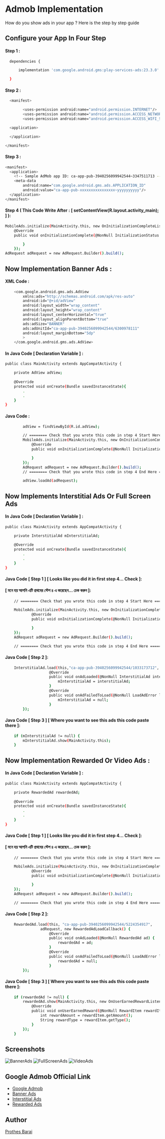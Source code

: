 
# Admob Implementation

How do you show ads in your app ? Here is the step by step guide


## Configure your App In Four Step

#### Step 1 : 

```bash
  dependencies {

      implementation 'com.google.android.gms:play-services-ads:23.3.0'

  }
```

#### Step 2 :
```bash
  <manifest>

        <uses-permission android:name="android.permission.INTERNET"/>
        <uses-permission android:name="android.permission.ACCESS_NETWORK_STATE"/>
        <uses-permission android:name="android.permission.ACCESS_WIFI_STATE"/>

  <application>

  </application>

</manifest>
```

#### Step 3 :
```bash
<manifest>
  <application>
    <!-- Sample AdMob app ID: ca-app-pub-3940256099942544~3347511713 -->
    <meta-data
        android:name="com.google.android.gms.ads.APPLICATION_ID"
        android:value="ca-app-pub-xxxxxxxxxxxxxxxx~yyyyyyyyyy"/>
  </application>
</manifest>
```

#### Step 4 ( This Code Write After : [ setContentView(R.layout.activity_main); ] ):
```bash
MobileAds.initialize(MainActivity.this, new OnInitializationCompleteListener() {
    @Override
    public void onInitializationComplete(@NonNull InitializationStatus initializationStatus) {

        }
    });
AdRequest adRequest = new AdRequest.Builder().build();
```

## Now Implementation Banner Ads :
#### XML Code :
```bash
    <com.google.android.gms.ads.AdView
        xmlns:ads="http://schemas.android.com/apk/res-auto"
        android:id="@+id/adView"
        android:layout_width="wrap_content"
        android:layout_height="wrap_content"
        android:layout_centerHorizontal="true"
        android:layout_alignParentBottom="true"
        ads:adSize="BANNER"
        ads:adUnitId="ca-app-pub-3940256099942544/6300978111"
        android:layout_marginBottom="5dp"
        >
    </com.google.android.gms.ads.AdView>
```
#### In Java Code [ Declaration Variable ] :
```bash
public class MainActivity extends AppCompatActivity {

    private AdView adView;
    
    @Override
    protected void onCreate(Bundle savedInstanceState){
        .
        .
    }
}
```
#### Java Code :
```bash
        adView = findViewById(R.id.adView);

        // ======== Check that you wrote this code in step 4 Start Here =======
        MobileAds.initialize(MainActivity.this, new OnInitializationCompleteListener() {
            @Override
            public void onInitializationComplete(@NonNull InitializationStatus initializationStatus) {

            }
        });
        AdRequest adRequest = new AdRequest.Builder().build();
        // ======== Check that you wrote this code in step 4 End Here =======

        adView.loadAd(adRequest);
```
## Now Implements Interstitial Ads Or Full Screen Ads
#### In Java Code [ Declaration Variable ] :
```bash
public class MainActivity extends AppCompatActivity {

    private InterstitialAd mInterstitialAd;
    
    @Override
    protected void onCreate(Bundle savedInstanceState){
        .
        .
    }
}
```

#### Java Code [ Step 1 ] [ Looks like you did it in first step 4... Check ]:
#### [ মনে হয় আপনি এটি প্রথমের স্টেপ ৪ এ করেছেন... চেক করুন ]:
```bash
    // ======== Check that you wrote this code in step 4 Start Here =======

    MobileAds.initialize(MainActivity.this, new OnInitializationCompleteListener() {
            @Override
            public void onInitializationComplete(@NonNull InitializationStatus initializationStatus) {

            }
    });
    AdRequest adRequest = new AdRequest.Builder().build();

    // ======== Check that you wrote this code in step 4 End Here =======
```

#### Java Code [ Step 2 ]:
```bash
    InterstitialAd.load(this,"ca-app-pub-3940256099942544/1033173712", adRequest, new InterstitialAdLoadCallback() {
                    @Override
                    public void onAdLoaded(@NonNull InterstitialAd interstitialAd) {
                        mInterstitialAd = interstitialAd;
                    }
                    @Override
                    public void onAdFailedToLoad(@NonNull LoadAdError loadAdError) {
                        mInterstitialAd = null;
                    }
        });
```

#### Java Code [ Step 3 ] [ Where you want to see this ads this code paste there ]:
```bash
    if (mInterstitialAd != null) {
        mInterstitialAd.show(MainActivity.this);
    }
```

## Now Implementation Rewarded Or Video Ads :
#### In Java Code [ Declaration Variable ] :
```bash
public class MainActivity extends AppCompatActivity {

    private RewardedAd rewardedAd;
    
    @Override
    protected void onCreate(Bundle savedInstanceState){
        .
        .
    }
}
```
#### Java Code [ Step 1 ] [ Looks like you did it in first step 4... Check ]:
#### [ মনে হয় আপনি এটি প্রথমের স্টেপ ৪ এ করেছেন... চেক করুন ]:
```bash
    // ======== Check that you wrote this code in step 4 Start Here =======

    MobileAds.initialize(MainActivity.this, new OnInitializationCompleteListener() {
            @Override
            public void onInitializationComplete(@NonNull InitializationStatus initializationStatus) {

            }
    });
    AdRequest adRequest = new AdRequest.Builder().build();

    // ======== Check that you wrote this code in step 4 End Here =======
```

#### Java Code [ Step 2 ]:
```bash
    RewardedAd.load(this, "ca-app-pub-3940256099942544/5224354917",
                adRequest, new RewardedAdLoadCallback() {
                    @Override
                    public void onAdLoaded(@NonNull RewardedAd ad) {
                        rewardedAd = ad;
                    }
                    @Override
                    public void onAdFailedToLoad(@NonNull LoadAdError loadAdError) {
                        rewardedAd = null;
                    }
        });
```

#### Java Code [ Step 3 ] [ Where you want to see this ads this code paste there ]:
```bash
    if (rewardedAd != null) {
        rewardedAd.show(MainActivity.this, new OnUserEarnedRewardListener() {
            @Override
            public void onUserEarnedReward(@NonNull RewardItem rewardItem) {
                int rewardAmount = rewardItem.getAmount();
                String rewardType = rewardItem.getType();
            }
        });
    }
```
## Screenshots

![BannerAds](https://github.com/user-attachments/assets/4643938e-7af3-43ed-b514-691af4c1ea3e)
![FullScreenAds](https://github.com/user-attachments/assets/eaa6f93c-2cc7-4b54-80dd-2b9066b5dfc9)
![VideoAds](https://github.com/user-attachments/assets/ee9841f1-65c4-454f-81e8-ab8986e95dab)

## Google Admob Official Link

- [Google Admob](https://developers.google.com/admob/android/quick-start)
- [Banner Ads](https://developers.google.com/admob/android/banner)
- [Interstitial Ads](https://developers.google.com/admob/android/interstitial)
- [Rewarded Ads](https://developers.google.com/admob/android/rewarded)
## Author

[Prothes Barai](https://prothes-asp.github.io/prothes/)

